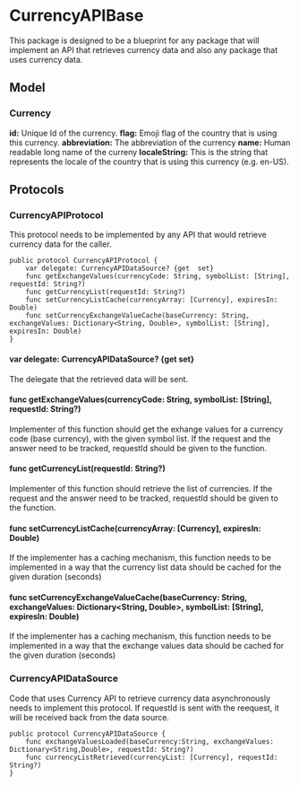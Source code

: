 
# CurrencyAPIBase

This package is designed to be a blueprint for any package that will implement an API that retrieves currency data and also any package that uses currency data.

## Model

### Currency

**id:** Unique Id of the currency.
**flag:** Emoji flag of the country that is using this currency.
**abbreviation:** The abbreviation of the currency
**name:** Human readable long name of the curreny
**localeString:** This is the string that represents the locale of the country that is using this currency (e.g. en-US).

## Protocols
### CurrencyAPIProtocol

This protocol needs to be implemented by any API that would retrieve currency data for the caller.

    public protocol CurrencyAPIProtocol {
        var delegate: CurrencyAPIDataSource? {get  set}
        func getExchangeValues(currencyCode: String, symbolList: [String], requestId: String?)
        func getCurrencyList(requestId: String?)
        func setCurrencyListCache(currencyArray: [Currency], expiresIn: Double)
        func setCurrencyExchangeValueCache(baseCurrency: String, exchangeValues: Dictionary<String, Double>, symbolList: [String], expiresIn: Double)
    }

####  var delegate: CurrencyAPIDataSource? {get set}
The delegate that the retrieved data will be sent.

#### func getExchangeValues(currencyCode: String, symbolList: [String], requestId: String?)
Implementer of this function should get the exhange values for a currency code (base currency), with the given symbol list. If the request and the answer need to be tracked, requestId should be given to the function.

#### func getCurrencyList(requestId: String?)
Implementer of this function should retrieve the list of currencies. If the request and the answer need to be tracked, requestId should be given to the function.

#### func setCurrencyListCache(currencyArray: [Currency], expiresIn: Double)
If the implementer has a caching mechanism, this function needs to be implemented in a way that the currency list data should be cached for the given duration (seconds)

#### func setCurrencyExchangeValueCache(baseCurrency: String, exchangeValues: Dictionary<String, Double>, symbolList: [String], expiresIn: Double)
If the implementer has a caching mechanism, this function needs to be implemented in a way that the exchange values data should be cached for the given duration (seconds)

### CurrencyAPIDataSource

Code that uses Currency API to retrieve currency data asynchronously needs to implement this protocol. If requestId is sent with the reequest, it will be received back from the data source.

    public protocol CurrencyAPIDataSource {
        func exchangeValuesLoaded(baseCurrency:String, exchangeValues: Dictionary<String,Double>, requestId: String?)
        func currencyListRetrieved(currencyList: [Currency], requestId: String?)
    }

